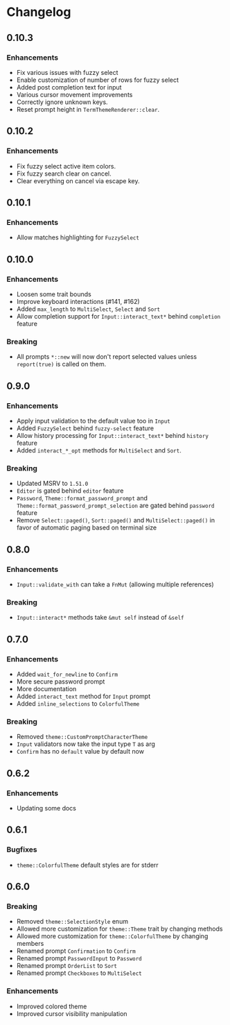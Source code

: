 # Changelog

## 0.10.3

### Enhancements

* Fix various issues with fuzzy select
* Enable customization of number of rows for fuzzy select
* Added post completion text for input
* Various cursor movement improvements
* Correctly ignore unknown keys.
* Reset prompt height in `TermThemeRenderer::clear`.

## 0.10.2

### Enhancements

* Fix fuzzy select active item colors.
* Fix fuzzy search clear on cancel.
* Clear everything on cancel via escape key.

## 0.10.1

### Enhancements

* Allow matches highlighting for `FuzzySelect`

## 0.10.0

### Enhancements

* Loosen some trait bounds
* Improve keyboard interactions (#141, #162)
* Added `max_length` to `MultiSelect`, `Select` and `Sort`
* Allow completion support for `Input::interact_text*` behind `completion` feature

### Breaking

* All prompts `*::new` will now don't report selected values unless `report(true)` is called on them.

## 0.9.0

### Enhancements

* Apply input validation to the default value too in `Input`
* Added `FuzzySelect` behind `fuzzy-select` feature
* Allow history processing for `Input::interact_text*` behind `history` feature
* Added `interact_*_opt` methods for `MultiSelect` and `Sort`.

### Breaking

* Updated MSRV to `1.51.0`
* `Editor` is gated behind `editor` feature
* `Password`, `Theme::format_password_prompt` and `Theme::format_password_prompt_selection` are gated behind `password` feature
* Remove `Select::paged()`, `Sort::paged()` and `MultiSelect::paged()` in favor of automatic paging based on terminal size

## 0.8.0

### Enhancements

* `Input::validate_with` can take a `FnMut` (allowing multiple references)

### Breaking

* `Input::interact*` methods take `&mut self` instead of `&self`

## 0.7.0

### Enhancements

* Added `wait_for_newline` to `Confirm`
* More secure password prompt
* More documentation
* Added `interact_text` method for `Input` prompt
* Added `inline_selections` to `ColorfulTheme`

### Breaking

* Removed `theme::CustomPromptCharacterTheme`
* `Input` validators now take the input type `T` as arg
* `Confirm` has no `default` value by default now

## 0.6.2

### Enhancements

* Updating some docs

## 0.6.1

### Bugfixes

* `theme::ColorfulTheme` default styles are for stderr

## 0.6.0

### Breaking

* Removed `theme::SelectionStyle` enum
* Allowed more customization for `theme::Theme` trait by changing methods
* Allowed more customization for `theme::ColorfulTheme` by changing members
* Renamed prompt `Confirmation` to `Confirm`
* Renamed prompt `PasswordInput` to `Password`
* Renamed prompt `OrderList` to `Sort`
* Renamed prompt `Checkboxes` to `MultiSelect`

### Enhancements

* Improved colored theme
* Improved cursor visibility manipulation
